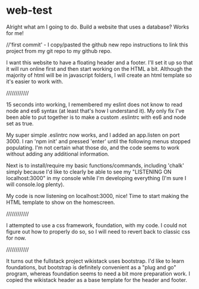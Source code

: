 # web-test
Alright what am I going to do. Build a website that uses a database? Works for me!

//'first commit' - I copy/pasted the github new repo instructions to link this project from my git repo to my github repo.

I want this website to have a floating header and a footer. I'll set it up so that it will run online first and then start working on the HTML a bit. Although the majority of html will be in javascript folders, I will create an html template so it's easier to work with.

////////////

15 seconds into working, I remembered my eslint does not know to read node and es6 syntax (at least that's how I understand it). My only fix I've been able to put together is to make a custom .eslintrc with es6 and node set as true.

My super simple .eslintrc now works, and I added an app.listen on port 3000. I ran 'npm init' and pressed 'enter' until the following menus stopped populating. I'm not certain what those do, and the code seems to work without adding any additional information.

Next is to install/require my basic functions/commands, including 'chalk' simply because I'd like to clearly be able to see my "LISTENING ON localhost:3000" in my console while I'm developing everything (I'm sure I will console.log plenty).

My code is now listening on localhost:3000, nice! Time to start making the HTML template to show on the homescreen.

////////////

I attempted to use a css framework, foundation, with my code. I could not figure out how to properly do so, so I will need to revert back to classic css for now.

////////////

It turns out the fullstack project wikistack uses bootstrap. I'd like to learn foundations, but bootstrap is definitely convenient as a "plug and go" program, whereas foundation seems to need a bit more preparation work. I copied the wikistack header as a base template for the header and footer.
